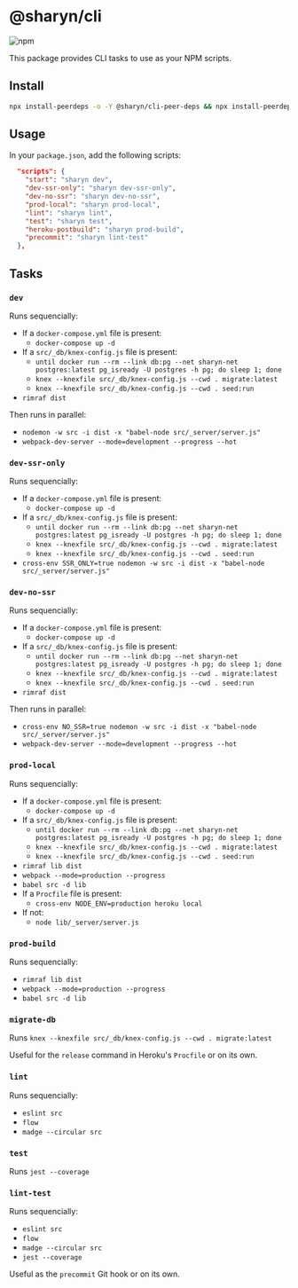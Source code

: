 # @sharyn/cli

![npm](https://img.shields.io/npm/v/@sharyn/cli.svg)

This package provides CLI tasks to use as your NPM scripts.

## Install

```bash
npx install-peerdeps -o -Y @sharyn/cli-peer-deps && npx install-peerdeps -o -Y -d @sharyn/cli-peer-devdeps && yarn add --dev @sharyn/cli
```

## Usage

In your `package.json`, add the following scripts:

```json
  "scripts": {
    "start": "sharyn dev",
    "dev-ssr-only": "sharyn dev-ssr-only",
    "dev-no-ssr": "sharyn dev-no-ssr",
    "prod-local": "sharyn prod-local",
    "lint": "sharyn lint",
    "test": "sharyn test",
    "heroku-postbuild": "sharyn prod-build",
    "precommit": "sharyn lint-test"
  },
```

## Tasks

### `dev`

Runs sequencially:

- If a `docker-compose.yml` file is present:
  - `docker-compose up -d`
- If a `src/_db/knex-config.js` file is present:
  - `until docker run --rm --link db:pg --net sharyn-net postgres:latest pg_isready -U postgres -h pg; do sleep 1; done`
  - `knex --knexfile src/_db/knex-config.js --cwd . migrate:latest`
  - `knex --knexfile src/_db/knex-config.js --cwd . seed:run`
- `rimraf dist`

Then runs in parallel:

- `nodemon -w src -i dist -x "babel-node src/_server/server.js"`
- `webpack-dev-server --mode=development --progress --hot`

### `dev-ssr-only`

Runs sequencially:

- If a `docker-compose.yml` file is present:
  - `docker-compose up -d`
- If a `src/_db/knex-config.js` file is present:
  - `until docker run --rm --link db:pg --net sharyn-net postgres:latest pg_isready -U postgres -h pg; do sleep 1; done`
  - `knex --knexfile src/_db/knex-config.js --cwd . migrate:latest`
  - `knex --knexfile src/_db/knex-config.js --cwd . seed:run`
- `cross-env SSR_ONLY=true nodemon -w src -i dist -x "babel-node src/_server/server.js"`

### `dev-no-ssr`

Runs sequencially:

- If a `docker-compose.yml` file is present:
  - `docker-compose up -d`
- If a `src/_db/knex-config.js` file is present:
  - `until docker run --rm --link db:pg --net sharyn-net postgres:latest pg_isready -U postgres -h pg; do sleep 1; done`
  - `knex --knexfile src/_db/knex-config.js --cwd . migrate:latest`
  - `knex --knexfile src/_db/knex-config.js --cwd . seed:run`
- `rimraf dist`

Then runs in parallel:

- `cross-env NO_SSR=true nodemon -w src -i dist -x "babel-node src/_server/server.js"`
- `webpack-dev-server --mode=development --progress --hot`

### `prod-local`

Runs sequencially:

- If a `docker-compose.yml` file is present:
  - `docker-compose up -d`
- If a `src/_db/knex-config.js` file is present:
  - `until docker run --rm --link db:pg --net sharyn-net postgres:latest pg_isready -U postgres -h pg; do sleep 1; done`
  - `knex --knexfile src/_db/knex-config.js --cwd . migrate:latest`
  - `knex --knexfile src/_db/knex-config.js --cwd . seed:run`
- `rimraf lib dist`
- `webpack --mode=production --progress`
- `babel src -d lib`
- If a `Procfile` file is present:
  - `cross-env NODE_ENV=production heroku local`
- If not:
  - `node lib/_server/server.js`

### `prod-build`

Runs sequencially:

- `rimraf lib dist`
- `webpack --mode=production --progress`
- `babel src -d lib`

### `migrate-db`

Runs `knex --knexfile src/_db/knex-config.js --cwd . migrate:latest`

Useful for the `release` command in Heroku's `Procfile` or on its own.

### `lint`

Runs sequencially:

- `eslint src`
- `flow`
- `madge --circular src`

### `test`

Runs `jest --coverage`

### `lint-test`

Runs sequencially:

- `eslint src`
- `flow`
- `madge --circular src`
- `jest --coverage`

Useful as the `precommit` Git hook or on its own.
